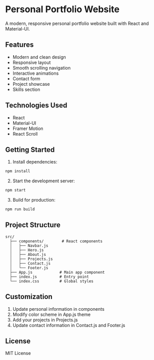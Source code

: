 # Personal Portfolio Website

A modern, responsive personal portfolio website built with React and Material-UI.

## Features

- Modern and clean design
- Responsive layout
- Smooth scrolling navigation
- Interactive animations
- Contact form
- Project showcase
- Skills section

## Technologies Used

- React
- Material-UI
- Framer Motion
- React Scroll

## Getting Started

1. Install dependencies:
```bash
npm install
```

2. Start the development server:
```bash
npm start
```

3. Build for production:
```bash
npm run build
```

## Project Structure

```
src/
  ├── components/        # React components
  │   ├── Navbar.js
  │   ├── Hero.js
  │   ├── About.js
  │   ├── Projects.js
  │   ├── Contact.js
  │   └── Footer.js
  ├── App.js            # Main app component
  ├── index.js          # Entry point
  └── index.css         # Global styles
```

## Customization

1. Update personal information in components
2. Modify color scheme in App.js theme
3. Add your projects in Projects.js
4. Update contact information in Contact.js and Footer.js

## License

MIT License
